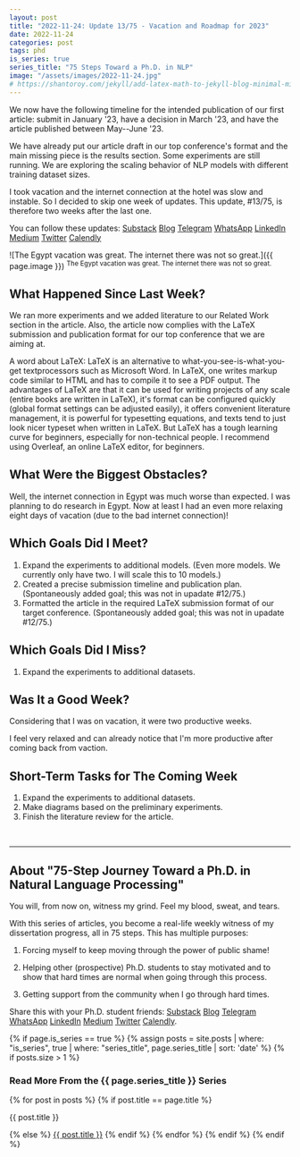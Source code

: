```yaml
---
layout: post
title: "2022-11-24: Update 13/75 - Vacation and Roadmap for 2023"
date: 2022-11-24
categories: post
tags: phd
is_series: true
series_title: "75 Steps Toward a Ph.D. in NLP"
image: "/assets/images/2022-11-24.jpg"
# https://shantoroy.com/jekyll/add-latex-math-to-jekyll-blog-minimal-mistakes/
---
```

<script type="text/javascript" async
    src="https://cdnjs.cloudflare.com/ajax/libs/mathjax/2.7.6/MathJax.js?config=TeX-MML-AM_CHTML">
</script>

<script type="text/x-mathjax-config">
    MathJax.Hub.Config({
        extensions: ["tex2jax.js"],
        jax: ["input/TeX", "output/HTML-CSS"],
        tex2jax: {
        inlineMath: [ ['$','$'], ["\\(","\\)"] ],
        displayMath: [ ['$$','$$'], ["\\[","\\]"] ],
        processEscapes: true
        },
        "HTML-CSS": { availableFonts: ["TeX"] }
    });
</script>

We now have the following timeline for the intended publication of our first article: submit in January '23, have a decision in March '23, and have the article published between May--June '23.

We have already put our article draft in our top conference's format and the main missing piece is the results section. Some experiments are still running. We are exploring the scaling behavior of NLP models with different training dataset sizes.

I took vacation and the internet connection at the hotel was slow and instable. So I decided to skip one week of updates. This update, #13/75, is therefore two weeks after the last one.

You can follow these updates: [Substack](https://nlpjourney.substack.com/) [Blog](https://janspoerer.github.io/phdstudies/) [Telegram](https://t.me/+gmkAaVlKPh4xZTky) [WhatsApp](https://chat.whatsapp.com/F6901LMMJWIGlxrahkgBcq) [LinkedIn](https://www.linkedin.com/in/janspoerer/) [Medium](https://medium.com/@janspoerer/about) [Twitter](https://twitter.com/JanSpoerer) [Calendly](https://calendly.com/janspoerer/60m-private)

![The Egypt vacation was great. The internet there was not so great.]({{ page.image }})
<sup>The Egypt vacation was great. The internet there was not so great.</sup>

## What Happened Since Last Week?

We ran more experiments and we added literature to our Related Work section in the article. Also, the article now complies with the LaTeX submission and publication format for our top conference that we are aiming at.

A word about LaTeX: LaTeX is an alternative to what-you-see-is-what-you-get textprocessors such as Microsoft Word. In LaTeX, one writes markup code similar to HTML and has to compile it to see a PDF output. The advantages of LaTeX are that it can be used for writing projects of any scale (entire books are written in LaTeX), it's format can be configured quickly (global format settings can be adjusted easily), it offers convenient literature management, it is powerful for typesetting equations, and texts tend to just look nicer typeset when written in LaTeX. But LaTeX has a tough learning curve for beginners, especially for non-technical people. I recommend using Overleaf, an online LaTeX editor, for beginners.

## What Were the Biggest Obstacles?

Well, the internet connection in Egypt was much worse than expected. I was planning to do research in Egypt. Now at least I had an even more relaxing eight days of vacation (due to the bad internet connection)!

## Which Goals Did I Meet?

<ol>
  <li>Expand the experiments to additional models. (Even more models. We currently only have two. I will scale this to 10 models.)
  </li>
  <li>Created a precise submission timeline and publication plan. (Spontaneously added goal; this was not in upadate #12/75.)
  <li>Formatted the article in the required LaTeX submission format of our target conference. (Spontaneously added goal; this was not in upadate #12/75.)
  </li>
</ol>

## Which Goals Did I Miss?

<ol>
  <li>Expand the experiments to additional datasets.</li>
</ol>

## Was It a Good Week?

Considering that I was on vacation, it were two productive weeks.

I feel very relaxed and can already notice that I'm more productive after coming back from vaction.

## Short-Term Tasks for The Coming Week

<ol>
  <li>Expand the experiments to additional datasets.</li>
  <li>Make diagrams based on the preliminary experiments.</li>
  <li>Finish the literature review for the article.</li>
</ol>

<br>

____________________________________

## About "75-Step Journey Toward a Ph.D. in Natural Language Processing"

You will, from now on, witness my grind. Feel my blood, sweat, and tears.

With this series of articles, you become a real-life weekly witness of my dissertation progress, all in 75 steps. This has multiple purposes:

1) Forcing myself to keep moving through the power of public shame!

2) Helping other (prospective) Ph.D. students to stay motivated and to show that hard times are normal when going through this process.

3) Getting support from the community when I go through hard times.

Share this with your Ph.D. student friends: [Substack](https://nlpjourney.substack.com/) [Blog](https://janspoerer.github.io/phdstudies/) [Telegram](https://t.me/+gmkAaVlKPh4xZTky) [WhatsApp](https://chat.whatsapp.com/F6901LMMJWIGlxrahkgBcq) [LinkedIn](https://www.linkedin.com/in/janspoerer/) [Medium](https://medium.com/@janspoerer/about) [Twitter](https://twitter.com/JanSpoerer) [Calendly](https://calendly.com/janspoerer/60m-private).

{% if page.is_series == true %}
    {% assign posts = site.posts | where: "is_series", true | where: "series_title", page.series_title | sort: 'date' %}
    {% if posts.size > 1 %}

<h3 class="text-success p-3 pb-0">Read More From the {{ page.series_title }} Series</h3>
        {% for post in posts %}
                {% if post.title == page.title %}
<p class="nav-link bullet-pointer mb-0">{{ post.title }}</p>
                {% else %}
<a class="nav-link bullet-hash" href="{{ post.url }}">{{ post.title }}</a>
                {% endif %}
        {% endfor %}
    {% endif %}
{% endif %}
